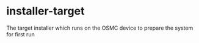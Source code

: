 # installer-target
The target installer which runs on the OSMC device to prepare the system for first run
